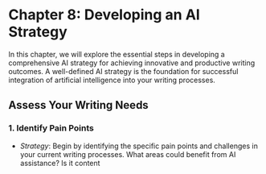 Chapter 8: Developing an AI Strategy
====================================

In this chapter, we will explore the essential steps in developing a comprehensive AI strategy for achieving innovative and productive writing outcomes. A well-defined AI strategy is the foundation for successful integration of artificial intelligence into your writing processes.

Assess Your Writing Needs
-------------------------

### **1. Identify Pain Points**

* *Strategy*: Begin by identifying the specific pain points and challenges in your current writing processes. What areas could benefit from AI assistance? Is it content

